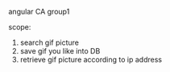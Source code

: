 angular CA group1

scope:
1. search gif picture
2. save gif you like into DB
3. retrieve gif picture according to ip address
